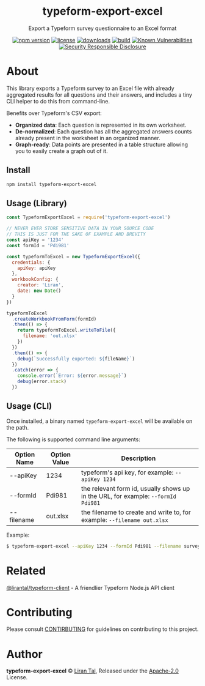 <p align="center"><h1 align="center">
  typeform-export-excel
</h1>

<p align="center">
  Export a Typeform survey questionnaire to an Excel format
</p>

<p align="center">
  <a href="https://www.npmjs.org/package/typeform-export-excel"><img src="https://badgen.net/npm/v/typeform-export-excel"alt="npm version"/></a>
  <a href="https://www.npmjs.org/package/typeform-export-excel"><img src="https://badgen.net/npm/license/typeform-export-excel"alt="license"/></a>
  <a href="https://www.npmjs.org/package/typeform-export-excel"><img src="https://badgen.net/npm/dt/typeform-export-excel"alt="downloads"/></a>
  <a href="https://travis-ci.org/lirantal/typeform-export-excel"><img src="https://badgen.net/travis/lirantal/typeform-export-excel" alt="build"/></a>
  <a href="https://snyk.io/test/github/lirantal/typeform-export-excel"><img src="https://snyk.io/test/github/lirantal/typeform-export-excel/badge.svg" alt="Known Vulnerabilities"/></a>
  <a href="https://github.com/nodejs/security-wg/blob/master/processes/responsible_disclosure_template.md"><img src="https://img.shields.io/badge/Security-Responsible%20Disclosure-yellow.svg" alt="Security Responsible Disclosure"/></a>
</p>

# About

This library exports a Typeform survey to an Excel file with already aggregated results for all questions and their answers, and includes a tiny CLI helper to do this from command-line.

Benefits over Typeform's CSV export:

- **Organized data**: Each question is represented in its own worksheet.
- **De-normalized**: Each question has all the aggregated answers counts already present in the worksheet in an organized manner.
- **Graph-ready**: Data points are presented in a table structure allowing you to easily create a graph out of it.

## Install

```bash
npm install typeform-export-excel
```

## Usage (Library)

```js
const TypeformExportExcel = require('typeform-export-excel')

// NEVER EVER STORE SENSITIVE DATA IN YOUR SOURCE CODE
// THIS IS JUST FOR THE SAKE OF EXAMPLE AND BREVITY
const apiKey = '1234'
const formId = 'Pdi981'

const typeformToExcel = new TypeformExportExcel({
  credentials: {
    apiKey: apiKey
  },
  workbookConfig: {
    creator: 'Liran',
    date: new Date()
  }
})

typeformToExcel
  .createWorkbookFromForm(formId)
  .then(() => {
    return typeformToExcel.writeToFile({
      filename: 'out.xlsx'
    })
  })
  .then(() => {
    debug(`Successfully exported: ${fileName}`)
  })
  .catch(error => {
    console.error(`Error: ${error.message}`)
    debug(error.stack)
  })
```

## Usage (CLI)

Once installed, a binary named `typeform-export-excel` will be available on the path.

The following is supported command line arguments:

| Option Name | Option Value | Description                                                                       |
| ----------- | ------------ | --------------------------------------------------------------------------------- |
| --apiKey    | 1234         | typeform's api key, for example: `--apiKey 1234`                                  |
| --formId    | Pdi981       | the relevant form id, usually shows up in the URL, for example: `--formId Pdi981` |
| --filename  | out.xlsx     | the filename to create and write to, for example: `--filename out.xlsx`           |

Example:

```bash
$ typeform-export-excel --apiKey 1234 --formId Pdi981 --filename survey-results.xlsx --author Liran
```

# Related

[@lirantal/typeform-client](https://github.com/lirantal/typeform-client) - A friendlier Typeform Node.js API client

# Contributing

Please consult [CONTIRBUTING](./CONTRIBUTING.md) for guidelines on contributing to this project.

# Author

**typeform-export-excel** © [Liran Tal](https://github.com/lirantal), Released under the [Apache-2.0](./LICENSE) License.<br>
